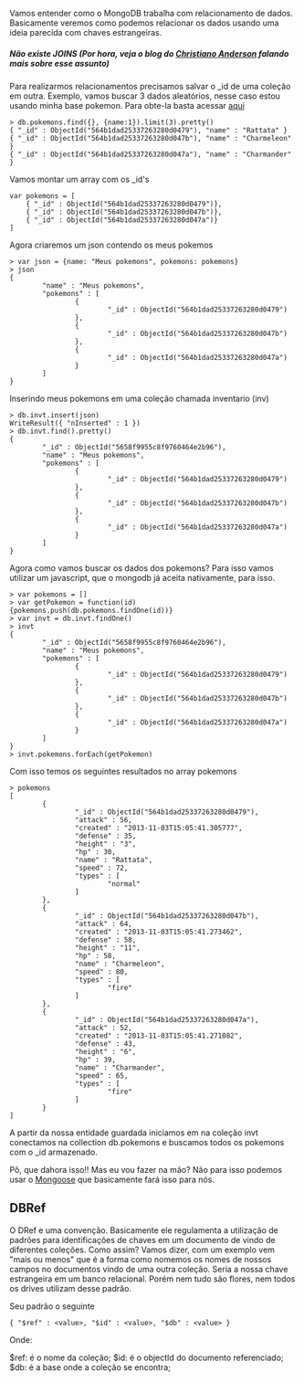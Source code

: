 Vamos entender como o MongoDB trabalha com relacionamento de dados. Basicamente veremos como podemos relacionar os dados usando uma ideia parecida com chaves estrangeiras.

##### Não existe JOINS (Por hora, veja o blog do <a target="_blank" href="http://christiano.me/mongodb-com-suporte-a-joins/">Christiano Anderson</a> falando mais sobre esse assunto)

Para realizarmos relacionamentos precisamos salvar o _id de uma coleção em outra. Exemplo, vamos buscar 3 dados aleatórios, nesse caso estou usando minha base pokemon. Para obte-la basta acessar <a target="_blank" href="https://github.com/gpanassol/arquivos/">aqui</a>

```
> db.pokemons.find({}, {name:1}).limit(3).pretty()
{ "_id" : ObjectId("564b1dad25337263280d0479"), "name" : "Rattata" }
{ "_id" : ObjectId("564b1dad25337263280d047b"), "name" : "Charmeleon" }
{ "_id" : ObjectId("564b1dad25337263280d047a"), "name" : "Charmander" }
```

Vamos montar um array com os _id's

```
var pokemons = [
	{ "_id" : ObjectId("564b1dad25337263280d0479")},
	{ "_id" : ObjectId("564b1dad25337263280d047b")},
	{ "_id" : ObjectId("564b1dad25337263280d047a")}
]
```

Agora criaremos um json contendo os meus pokemos

```
> var json = {name: "Meus pokemons", pokemons: pokemons}
> json
{
        "name" : "Meus pokemons",
        "pokemons" : [
                {
                        "_id" : ObjectId("564b1dad25337263280d0479")
                },
                {
                        "_id" : ObjectId("564b1dad25337263280d047b")
                },
                {
                        "_id" : ObjectId("564b1dad25337263280d047a")
                }
        ]
}
```

Inserindo meus pokemons em uma coleção chamada inventario (inv)

```
> db.invt.insert(json)
WriteResult({ "nInserted" : 1 })
> db.invt.find().pretty()
{
        "_id" : ObjectId("5658f9955c8f9760464e2b96"),
        "name" : "Meus pokemons",
        "pokemons" : [
                {
                        "_id" : ObjectId("564b1dad25337263280d0479")
                },
                {
                        "_id" : ObjectId("564b1dad25337263280d047b")
                },
                {
                        "_id" : ObjectId("564b1dad25337263280d047a")
                }
        ]
}
```

Agora como vamos buscar os dados dos pokemons? Para isso vamos utilizar um javascript, que o mongodb já aceita nativamente, para isso.

```
> var pokemons = []
> var getPokemon = function(id){pokemons.push(db.pokemons.findOne(id))}
> var invt = db.invt.findOne()
> invt
{
        "_id" : ObjectId("5658f9955c8f9760464e2b96"),
        "name" : "Meus pokemons",
        "pokemons" : [
                {
                        "_id" : ObjectId("564b1dad25337263280d0479")
                },
                {
                        "_id" : ObjectId("564b1dad25337263280d047b")
                },
                {
                        "_id" : ObjectId("564b1dad25337263280d047a")
                }
        ]
}
> invt.pokemons.forEach(getPokemon)
```

Com isso temos os seguintes resultados no array pokemons

```
> pokemons
[
        {
                "_id" : ObjectId("564b1dad25337263280d0479"),
                "attack" : 56,
                "created" : "2013-11-03T15:05:41.305777",
                "defense" : 35,
                "height" : "3",
                "hp" : 30,
                "name" : "Rattata",
                "speed" : 72,
                "types" : [
                        "normal"
                ]
        },
        {
                "_id" : ObjectId("564b1dad25337263280d047b"),
                "attack" : 64,
                "created" : "2013-11-03T15:05:41.273462",
                "defense" : 58,
                "height" : "11",
                "hp" : 58,
                "name" : "Charmeleon",
                "speed" : 80,
                "types" : [
                        "fire"
                ]
        },
        {
                "_id" : ObjectId("564b1dad25337263280d047a"),
                "attack" : 52,
                "created" : "2013-11-03T15:05:41.271082",
                "defense" : 43,
                "height" : "6",
                "hp" : 39,
                "name" : "Charmander",
                "speed" : 65,
                "types" : [
                        "fire"
                ]
        }
]
```

A partir da nossa entidade guardada iniciamos em na coleção invt conectamos na collection db.pokemons e buscamos todos os pokemons com o _id armazenado. 

Pô, que dahora isso!! Mas eu vou fazer na mão? Não para isso podemos usar o <a targer="_blank" href="http://mongoosejs.com/">Mongoose</a> que basicamente fará isso para nós.


## DBRef

O DRef e uma convenção. Basicamente ele regulamenta a utilização de padrões para identificações de chaves em um documento de vindo de diferentes coleções. Como assim? Vamos dizer, com um exemplo vem "mais ou menos" que é a forma como nomemos os nomes de nossos campos no documentos vindo de uma outra coleção. Seria a nossa chave estrangeira em um banco relacional. Porém nem tudo são flores, nem todos os drives utilizam desse padrão.

Seu padrão o seguinte

```
{ "$ref" : <value>, "$id" : <value>, "$db" : <value> }
```

Onde:

$ref: é o nome da coleção;
$id: é o objectId do documento referenciado;
$db: é a base onde a coleção se encontra;
